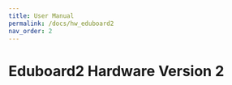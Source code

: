 ```yaml
---
title: User Manual
permalink: /docs/hw_eduboard2
nav_order: 2
---
```


# Eduboard2 Hardware Version 2